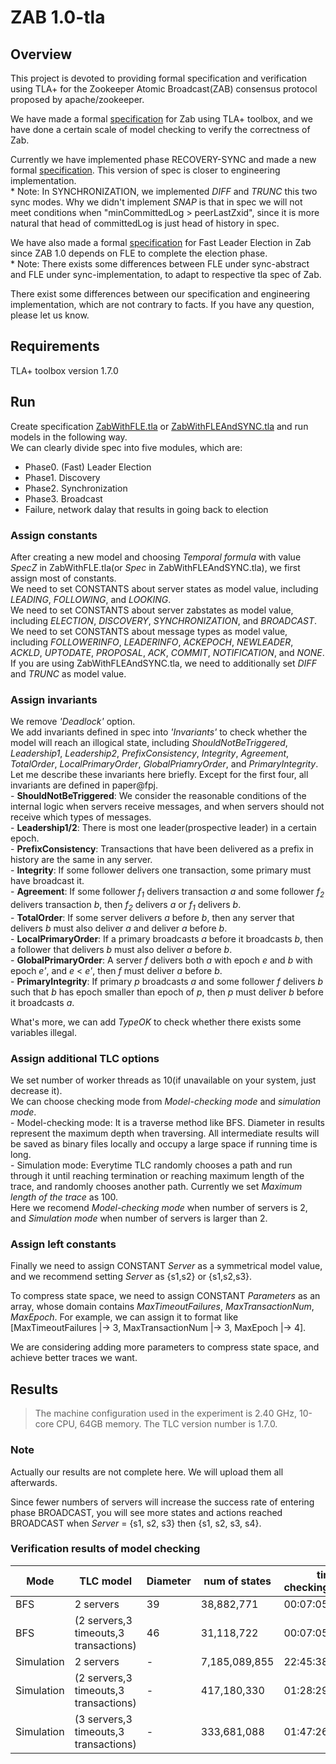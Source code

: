 # ZAB 1.0-tla

## Overview
This project is devoted to providing formal specification and verification using TLA+ for the Zookeeper Atomic Broadcast(ZAB) consensus protocol proposed by apache/zookeeper.

We have made a formal [specification](sync-abstract/ZabWithFLE.tla) for Zab using TLA+ toolbox, and we have done a certain scale of model checking to verify the correctness of Zab.

Currently we have implemented phase RECOVERY-SYNC and made a new formal [specification](sync-implementation/ZabWithFLEAndSYNC.tla). This version of spec is closer to engineering implementation.  
	* Note: In SYNCHRONIZATION, we implemented *DIFF* and *TRUNC* this two sync modes. Why we didn't implement *SNAP* is that in spec we will not meet conditions when "minCommittedLog > peerLastZxid", since it is more natural that head of committedLog is just head of history in spec. 

We have also made a formal [specification](sync-abstract/FastLeaderElection.tla) for Fast Leader Election in Zab since ZAB 1.0 depends on FLE to complete the election phase.  
	* Note: There exists some differences between FLE under sync-abstract and FLE under sync-implementation, to adapt to respective tla spec of Zab.

There exist some differences between our specification and engineering implementation, which are not contrary to facts. If you have any question, please let us know.

## Requirements
TLA+ toolbox version 1.7.0

## Run
Create specification [ZabWithFLE.tla](sync-abstract/ZabWithFLE.tla) or [ZabWithFLEAndSYNC.tla](sync-implementation/ZabWithFLEAndSYNC.tla) and run models in the following way.  
We can clearly divide spec into five modules, which are:  
- Phase0. (Fast) Leader Election  
- Phase1. Discovery  
- Phase2. Synchronization  
- Phase3. Broadcast  
- Failure, network dalay that results in going back to election

### Assign constants
After creating a new model and choosing *Temporal formula* with value *SpecZ* in ZabWithFLE.tla(or *Spec* in ZabWithFLEAndSYNC.tla), we first assign most of  constants.  
We need to set CONSTANTS about server states as model value, including *LEADING*, *FOLLOWING*, and *LOOKING*.  
We need to set CONSTANTS about server zabstates as model value, including *ELECTION*, *DISCOVERY*, *SYNCHRONIZATION*, and *BROADCAST*.  
We need to set CONSTANTS about message types as model value, including *FOLLOWERINFO*, *LEADERINFO*, *ACKEPOCH*, *NEWLEADER*, *ACKLD*, *UPTODATE*, *PROPOSAL*, *ACK*, *COMMIT*, *NOTIFICATION*, and *NONE*.      
If you are using ZabWithFLEAndSYNC.tla, we need to additionally set *DIFF* and *TRUNC* as model value.   

### Assign invariants
We remove *'Deadlock'* option.  
We add invariants defined in spec into *'Invariants'* to check whether the model will reach an illogical state, including *ShouldNotBeTriggered*, *Leadership1*, *Leadership2*, *PrefixConsistency*, *Integrity*, *Agreement*, *TotalOrder*, *LocalPrimaryOrder*, *GlobalPriamryOrder*, and *PrimaryIntegrity*.  
Let me describe these invariants here briefly. Except for the first four, all invariants are defined in paper@fpj.  
	-	**ShouldNotBeTriggered**: We consider the reasonable conditions of the internal logic when servers receive messages, and when servers should not receive which types of messages.  
	-	**Leadership1/2**: There is most one leader(prospective leader) in a certain epoch.  
	-	**PrefixConsistency**: Transactions that have been delivered as a prefix in history are the same in any server.  
	-	**Integrity**: If some follower delivers one transaction, some primary must have broadcast it.  
	-	**Agreement**: If some follower *f<sub>1</sub>* delivers transaction *a* and some follower *f<sub>2</sub>* delivers transaction *b*, then *f<sub>2</sub>* delivers *a* or *f<sub>1</sub>* delivers *b*.  
	-	**TotalOrder**: If some server delivers *a* before *b*, then any server that delivers *b* must also deliver *a* and deliver *a* before *b*.  
	-	**LocalPrimaryOrder**: If a primary broadcasts *a* before it broadcasts *b*, then a follower that delivers *b* must also deliver *a* before *b*.  
	-	**GlobalPrimaryOrder**: A server *f* delivers both *a* with epoch *e* and *b* with epoch *e'*, and *e* < *e'*, then *f* must deliver *a* before *b*.  
	-	**PrimaryIntegrity**: If primary *p* broadcasts *a* and some follower *f* delivers *b* such that *b* has epoch smaller than epoch of *p*, then *p* must deliver *b* before it broadcasts *a*.  

What's more, we can add *TypeOK* to check whether there exists some variables illegal.

### Assign additional TLC options
We set number of worker threads as 10(if unavailable on your system, just decrease it).  
We can choose checking mode from *Model-checking mode* and *simulation mode*.  
	-	Model-checking mode: It is a traverse method like BFS. Diameter in results represent the maximum depth when traversing. All intermediate results will be saved as binary files locally and occupy a large space if running time is long.  
	-	Simulation mode: Everytime TLC randomly chooses a path and run through it until reaching termination or reaching maximum length of the trace, and randomly chooses another path. Currently we set *Maximum length of the trace* as 100.   
Here we recomend *Model-checking mode* when number of servers is 2, and *Simulation mode* when number of servers is larger than 2.  

### Assign left constants
Finally we need to assign CONSTANT *Server* as a symmetrical model value,  and we recommend setting *Server* as {s1,s2} or {s1,s2,s3}.   

To compress state space, we need to assign CONSTANT *Parameters* as an array, whose domain contains *MaxTimeoutFailures*, *MaxTransactionNum*, *MaxEpoch*. For example, we can assign it to format like [MaxTimeoutFailures |-> 3, MaxTransactionNum |-> 3, MaxEpoch |-> 4].

We are considering adding more parameters to compress state space, and achieve better traces we want.

## Results
>The machine configuration used in the experiment is 2.40 GHz, 10-core CPU, 64GB memory. The TLC version number is 1.7.0.

### Note
Actually our results are not complete here. We will upload them all afterwards.

Since fewer numbers of servers will increase the success rate of entering phase BROADCAST, you will see more states and actions reached BROADCAST when *Server* = {s1, s2, s3} then {s1, s2, s3, s4}.

### Verification results of model checking  
|  Mode  |     TLC model         |    Diameter   |     num of states  | time of checking(hh:mm:ss) |
| ----- | ---------------------- | ------------- | ------------------ | ------------------ |
| BFS   | 2 servers   |    39   |  38,882,771 |  00:07:05|
| BFS | (2 servers,3 timeouts,3 transactions)   |   46|  31,118,722 | 00:07:05  |
| Simulation | 2 servers    |     -   |  7,185,089,855 |  22:45:38 |
| Simulation | (2 servers,3 timeouts,3 transactions)   |   -|  417,180,330 | 01:28:29  |
| Simulation | (3 servers,3 timeouts,3 transactions)   |   -|  333,681,088 | 01:47:26  |
